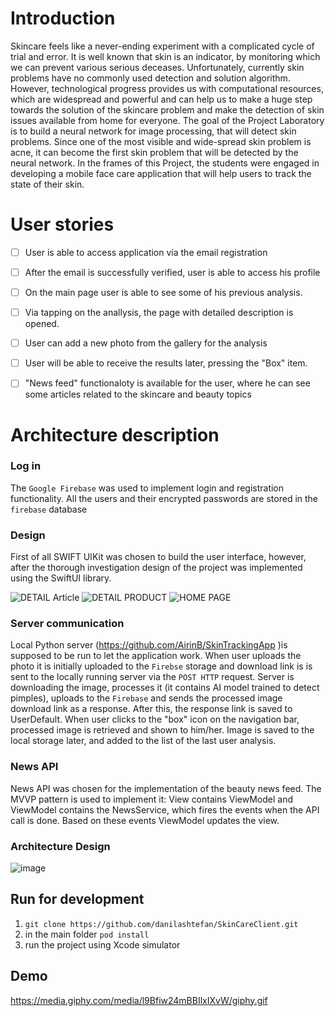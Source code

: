 # Introduction
Skincare feels like a never-ending experiment with a complicated cycle of trial and error. It is well known that skin is an indicator, by monitoring which we can prevent various serious deceases.
Unfortunately, currently skin problems have no commonly used detection and solution algorithm. However, technological progress provides us with computational resources, which are widespread and powerful and can help us to make a huge step towards the solution of the skincare problem and make the detection of skin issues available from home for everyone.
The goal of the Project Laboratory is to build a neural network for image processing, that will detect skin problems. Since one of the most visible and wide-spread skin problem is acne, it can become the first skin problem that will be detected by the neural network.
In the frames of this Project, the students were  engaged in developing a mobile face care application that will help users to track the state of their skin.


# User stories
- [ ] User is able to access application via the email registration
- [ ] After the email is successfully verified, user is able to access his profile
- [ ] On the main page user is able to see some of his previous analysis. 
- [ ] Via tapping on the anallysis, the page with detailed description is opened.
- [ ] User can add a new photo from the gallery for the analysis
- [ ] User will be able to receive the results later, pressing the "Box" item. 
- [ ] "News feed" functionaloty is available for the user, where he can see some articles related to the skincare and beauty topics


# Architecture description

### Log in

 The `Google Firebase` was used to implement login and registration functionality. All the users and their encrypted passwords are stored in the `firebase` database

### Design

First of all SWIFT UIKit was chosen to build the user interface, however, after the thorough investigation design of the project was implemented using the SwiftUI library.

![DETAIL Article](https://user-images.githubusercontent.com/27647952/118402185-25630600-b669-11eb-8fa0-0fa0f9b7a398.png)
![DETAIL PRODUCT](https://user-images.githubusercontent.com/27647952/118402187-272cc980-b669-11eb-8ba2-248d3afc54f8.png)
![HOME PAGE](https://user-images.githubusercontent.com/27647952/118402190-28f68d00-b669-11eb-9c47-c3fe0a2d8a5e.png)


### Server communication 

Local Python server (https://github.com/AirinB/SkinTrackingApp )is supposed to be run to let the application work. When user uploads the photo it is initially uploaded to the `Firebse` storage and download link is is sent to the locally running server via the `POST HTTP` request. Server is downloading the image, processes it (it contains AI model trained to detect pimples), uploads to the `Firebase` and sends the processed image download link as a response. After this, the response link is saved to UserDefault. When user clicks to the "box" icon on the navigation bar, processed image is retrieved and shown to him/her. Image is saved to the local storage later, and added to the list of the last user analysis.


### News API

News API was chosen for the implementation of the beauty news feed. The MVVP pattern is used to implement it: View contains ViewModel and ViewModel contains the NewsService, which fires the events when the API call is done. Based on these events ViewModel updates the view. 

### Architecture Design

![image](https://user-images.githubusercontent.com/57729718/118402860-116cd380-b66c-11eb-8079-fe61cdee74f7.png)


## Run for development

1. `git clone https://github.com/danilashtefan/SkinCareClient.git` 
2. in the main folder `pod install`
3. run the project using Xcode simulator


## Demo

https://media.giphy.com/media/l9Bfiw24mBBIlxIXvW/giphy.gif









